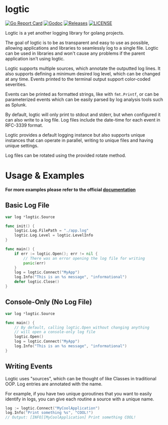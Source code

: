 # logtic

[![Go Report Card](https://goreportcard.com/badge/github.com/ecnepsnai/logtic?style=flat-square)](https://goreportcard.com/report/github.com/ecnepsnai/logtic)
[![Godoc](https://img.shields.io/badge/go-documentation-blue.svg?style=flat-square)](https://pkg.go.dev/github.com/ecnepsnai/logtic)
[![Releases](https://img.shields.io/github/release/ecnepsnai/logtic/all.svg?style=flat-square)](https://github.com/ecnepsnai/logtic/releases)
[![LICENSE](https://img.shields.io/github/license/ecnepsnai/logtic.svg?style=flat-square)](https://github.com/ecnepsnai/logtic/blob/main/LICENSE)

Logtic is a yet another logging library for golang projects.

The goal of logtic is to be as transparent and easy to use as possible, allowing applications and libraries to
seamlessly log to a single file. Logtic can be used in libraries and won't cause any problems if the parent
application isn't using logtic.

Logtic supports multiple sources, which annotate the outputted log lines. It also supports defining a minimum
desired log level, which can be changed at any time. Events printed to the terminal output support color-coded
severities.

Events can be printed as formatted strings, like with `fmt.Printf`, or can be parameterized events which can be
easily parsed by log analysis tools such as Splunk.

By default, logtic will only print to stdout and stderr, but when configured it can also write to a log file. Log
files include the date-time for each event in RFC-3339 format.

Logtic provides a default logging instance but also supports unique instances that can operate in parallel, writing
to unique files and having unique settings.

Log files can be rotated using the provided rotate method.

# Usage & Examples

**For more examples please refer to the official [documentation](https://pkg.go.dev/github.com/ecnepsnai/logtic)**

## Basic Log File

```go
var log *logtic.Source

func init() {
    logtic.Log.FilePath = "./app.log"
    logtic.Log.Level = logtic.LevelInfo
}

func main() {
    if err := logtic.Open(); err != nil {
        // There was an error opening the log file for writing
        panic(err)
    }
    log = logtic.Connect("MyApp")
    log.Info("This is an %s message", "informational")
    defer logtic.Close()
}
```

## Console-Only (No Log File)

```go
var log *logtic.Source

func main() {
    // By default, calling logtic.Open without changing anything
    // will open a console-only log file
    logtic.Open()
    log = logtic.Connect("MyApp")
    log.Info("This is an %s message", "informational")
}
```

## Writing Events

Logtic uses "sources", which can be thought of like Classes in traditional OOP. Log entries are annotated with the
name.

For example, if you have two unique goroutines that you want to easily identify in logs, you can give each routine
a source with a unique name.

```go
log := logtic.Connect("MyCoolApplication")
log.Info("Print something %s", "COOL!")
// Output: [INFO][MyCoolApplication] Print something COOL!
```
